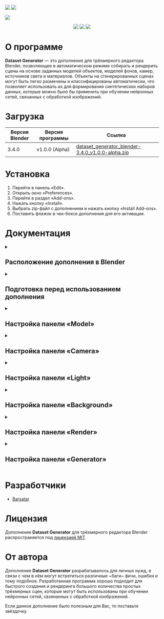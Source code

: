 <p align="left">
 <a href="https://github.com/Barsatar/dataset-generator-blender-addon/blob/main/README.ru.md"><img src="https://img.shields.io/badge/RU-grey"></a>
 <a href="https://github.com/Barsatar/dataset-generator-blender-addon/blob/main/README.md"><img src="https://img.shields.io/badge/EN-grey"></a>
</p>

<picture>
 <img src="https://github.com/Barsatar/Dataset_Generator_Addon_For_Blender/assets/61797005/26a39b03-83f4-46c9-adc3-56568467b942">
</picture>

<p align="center">
 <img src="https://img.shields.io/badge/Blender%20%20-%203.4.0%20-%20%23FF7400%09?logo=blender">
 <img src="https://img.shields.io/badge/Version%20%20-%20v1.0.0%20(Alpha)%20-%20%234479D4">
 <img src="https://img.shields.io/badge/License%20%20-%20MIT%20-%20%2300CC00">
</p>

<h1>О программе</h1>

**Dataset Generator** — это дополнение для трёхмерного редактора Blender, позволяющее в автоматическом режиме собирать и рендерить сцены на основе заданных моделей объектов, моделей фонов, камер, источников света и материалов. Объекты на сгенерированных сценах могут быть легко размечены и классифицированы автоматически, что позволяет использовать их для формирования синтетических наборов данных, которые можно было бы применить при обучении нейронных сетей, связанных с обработкой изображений.

<h1>Загрузка</h1>

| Версия Blender | Версия программы | Ссылка |
| --- | --- | --- |
| 3.4.0 | v1.0.0 (Alpha) | [dataset_generator_blender-3.4.0_v1.0.0-alpha.zip](https://github.com/Barsatar/dataset-generator-blender-addon/releases/download/release/dataset_generator_blender-3.4.0_v1.0.0-alpha.zip)

<h1>Установка</h1>

1) Перейти в панель «Edit».
2) Открыть окно «Preferences».
3) Перейти в раздел «Add-ons».
4) Нажать кнопку «Install».
5) Выбрать zip-файл с дополнением и нажать кнопку «Install Add-ons».
6) Поставить флажок в чек-боксе дополнения для его активации.

<h1>Документация</h1>

<details>
 <summary><h2>Расположение дополнения в Blender</h2></summary>

 > **3D Viewport > UI > Dataset Generator**

 <picture>
  <img src="https://github.com/Barsatar/dataset-generator-blender-addon/assets/61797005/fb047b15-3336-4431-b28b-5ab7db8cf9d9">
 </picture>
</details>

<details>
 <summary><h2>Подготовка перед использованием дополнения</h2></summary>

 <picture>
  <img src="https://github.com/Barsatar/dataset-generator-blender-addon/assets/61797005/fe71c0c7-255d-4c63-8035-27adae9623e4", height=300, align="left">
 </picture>

 Процесс подготовки сцены перед использованием **Dataset Generator** достаточно прост, однако для корректной работы дополнения необходимо выполнить несколько шагов.

 <br clear="left">

 <h3>Шаг 1. Создание коллекций</h3>
 
 + **«Model Collection»** — это коллекция, предназначенная для хранения моделей объектов, которые будут использоваться при генерации сцен.
 + **«Camera Collection»** — это коллекция, предназначенная для хранения камер, которые будут использоваться при рендеринге сгенерированных сцен.
 + **«Light Collection»** — это коллекция, предназначенная для хранения источников света, которые будут использоваться при рендеринге сгенерированных сцен.
 + **«Background Collection»** — это коллекция, предназначенная для хранения моделей объектов, на фоне которых будут распологаться модели объектов из «Model Collection» при генерации сцен.

 <picture>
  <img src="https://github.com/Barsatar/dataset-generator-blender-addon/assets/61797005/c1b2b736-c071-492f-9f7c-354de528d01a">
 </picture>

 <p></p>

 > **Примечание 1**: Названия коллекций могут отличаться от названий, представленных в данной документации.

 <h3>Шаг 2. Подготовка моделей объектов для «Model Collection»</h3>

 «Model Collection» пердназначена для хранения моделей объектов, являющихся целевыми объектами обнаружения, классификации или сегментации нейронными сетями. Это означает, что только для моделей объектов из данной коллекции будут генерироваться маски, необходимые для автоматического определения границ объектов в пределах сгенерированной сцены, а также назначаться классы объектов.

 Перед использованием **Dataset Generator** нужно удостовериться в том, что:

 + Модели объектов имеют тип «MESH».

   <picture>
    <img src="https://github.com/Barsatar/dataset-generator-blender-addon/assets/61797005/8388502d-6977-436e-9da8-a38236a58206">
   </picture>

   <p></p>

   > **Примечание 1**: «Model Collection» может содержать объекты с другими типами, однако они не будут использоваться дополнением при генерации сцен.\
   > **Примечание 2**: Для работы дополнения необходимо, чтобы в «Model Collection» находился хотя бы один объект с типом «MESH».

 + Название объекта модели и название объекта данных о модели совпадают.

   <picture>
    <img src="https://github.com/Barsatar/dataset-generator-blender-addon/assets/61797005/949c31d1-1884-44a9-8e67-67c98c5ec7fb">
   </picture>

 + Модели объектов, состоящих из нескольких частей, объединены в один объект и имеют один объект данных.
 
   <picture>
    <img src="https://github.com/Barsatar/dataset-generator-blender-addon/assets/61797005/b6ab3bb5-1687-4f24-866d-a69fcc61011f" height=150>
   </picture>
 
   <p></p>
   
   > **Примечание 3:** Части составной модели объекта, необъединённые в один объект и не имеющие один объект данных, будут восприниматься дополнением как отдельные модели объектов.
 
 + Исходные точки («Origin point») моделей объектов находятся в требуемых местах.
 
   <picture>
    <img src="https://github.com/Barsatar/dataset-generator-blender-addon/assets/61797005/25370c3f-95df-4e02-9aa3-99556adf73b2" height=150>
   </picture>
 
 <h3>Шаг 3. Подготовка камер для «Camera Collection»</h3>
 
 «Camera Collection» предназначена для хранения камер, при помощи которых будет осуществляться рендеринг создаваемых сцен. Основной задачей, которую нужно выполнить при подготовке, является расстановка камер в необходимые положения в пределах сцены.
 
 Перед использованием **Dataset Generator** нужно удостовериться в том, что:
 
 + Объекты камер имеют тип «CAMERA».
 
   <picture>
    <img src="https://github.com/Barsatar/dataset-generator-blender-addon/assets/61797005/56237f0a-4c19-41f0-9fd1-fd1623206d88">
   </picture>

   <p></p>

   > **Примечание 1**: «Camera Collection» может содержать объекты с другими типами, однако они не будут использоваться дополнением при рендеринге сцен.\
   > **Примечание 2**: Для работы дополнения необходимо, чтобы в «Camera Collection» находился хотя бы один объект с типом «CAMERA».

 + Название объекта камеры и название объекта данных о камере совпадают.
 
   <picture>
    <img src="https://github.com/Barsatar/dataset-generator-blender-addon/assets/61797005/48373a15-bfab-4470-ac1d-29937899a294">
   </picture>
 
 <h3>Шаг 4. Подготовка источников света для «Light Collection»</h3>
 
 «Light Collection» предназначена для хранения источников света, при помощи которых будет осуществляться рендеринг создаваемых сцен. Основной задачей, которую нужно выполнить при подготовке, является расстановка источников света в необходимые положения в пределах сцены.
 
 Перед использованием **Dataset Generator** нужно удостовериться в том, что:

 + Объекты источников света имеют тип «LIGHT».

   <picture>
    <img src="https://github.com/Barsatar/dataset-generator-blender-addon/assets/61797005/bf5a5fc3-cad5-4351-ad4c-643d356e3cd4">
   </picture>

   <p></p>

   > **Примечание 1**: «Light Collection» может содержать объекты с другими типами, однако они не будут использоваться дополнением при рендеринге сцен.\
   > **Примечание 2**: Для работы дополнения необходимо, чтобы в «Light Collection» находился хотя бы один объект с типом «LIGHT».

 + Название объекта источника света и название объекта данных об источнике света совпадают.

   <picture>
    <img src="https://github.com/Barsatar/dataset-generator-blender-addon/assets/61797005/0a9ca4ce-872f-4a53-be70-2174106d7ea4">
   </picture>

 <h3>Шаг 5. Подготовка моделей фоновых объектов для «Background Collection»</h3>

 «Background Collection» предназначена для хранения моделей фоновых объектов, вершины которых используются в качестве точек привязки моделей объектов из «Model Collection» при генерации сцен. Основными задачами, которые нужно выполнить при подготовке, являются рассположение моделей фоновых объектов в необходимых местах в пределах сцены и формирование групп вершин, которые будут использоваться для привязки моделей объектов из «Model Collection».
 
 <picture>
  <img src="https://github.com/Barsatar/dataset-generator-blender-addon/assets/61797005/cef98e9f-31c1-4770-8887-e6a9ce0c473e" height=200 align="left">
 </picture>
 
 <picture>
  <img src="https://github.com/Barsatar/dataset-generator-blender-addon/assets/61797005/a75a26ba-bc08-4151-ab64-14e444ca1107" height=200>
 </picture>
 
 <br clear="left">
 <p></p>
 
 Перед использованием **Dataset Generator** нужно удостовериться в том, что:
 
 + Модели фоновых объектов имеют тип «MESH».
 
   <picture>
    <img src="https://github.com/Barsatar/dataset-generator-blender-addon/assets/61797005/630287f1-a143-4edd-b40e-f904bc8f61ed">
   </picture>
 
   <p></p>
 
   > **Примечание 1**: «Background Collection» может содержать объекты с другими типами, однако они не будут использоваться дополнением при генерации сцен.\
   > **Примечание 2**: Для работы дополнения необходимо, чтобы в «Background Collection» находился хотя бы один объект с типом «MESH».
 
 + Название объекта фоновой модели и название объекта данных о фоновой модели совпадают.
 
   <picture>
    <img src="https://github.com/Barsatar/dataset-generator-blender-addon/assets/61797005/229c362d-ec82-49ed-b372-545d4d1e5eab">
   </picture>
 
 + Для моделей фоновых объектов назначены группы вершин.
 
   <picture>
    <img src="https://github.com/Barsatar/dataset-generator-blender-addon/assets/61797005/f50fb510-687b-4dee-836a-90ed5afabe72">
   </picture>
 
   <p></p>
 
   > **Примечание 3**: Для работы дополнения необходимо, чтобы для каждой модели фонового объекта из «Background Collection» была назначена хотя бы одна группа вершин.
 
 + Модели фоновых объектов, состоящих из нескольких частей, объединены в один объект и имеют один объект данных.
   
   > **Примечание 4:** Части составной модели фонового объекта, необъединённые в один объект и не имеющие один объект данных, будут восприниматься дополнением как отдельные модели фоновых объектов.
 
 <h3>Шаг 6. Подготовка материалов для моделей</h2>
 
 Материалы для моделей целевых объектов обнаружения и моделей фоновых объектов не требуют особой подготовки. Для удобства назначения материалов моделям рекомендуется называть материалы в соответсвии с какой-либо методикой, которая позволяет быстро группировать материалы. Например, **«Тип модели» > «Тип материала» > «Номер материала»**.
 
 <picture>
  <img src="https://github.com/Barsatar/dataset-generator-blender-addon/assets/61797005/29756a81-3c1b-4660-8d31-85e290470bcd">
 </picture>
 
 <p></p>
 
 Также рекомендуется создать отдельный объект, не участвующий в генерации сцен, в котором будут храниться все созданные материалы, так как существует риск потери материалов в процессе работы данного дополнения.
</details>

<details>
 <summary><h2>Настройка панели «Model»</h2></summary>
 
 > Документация в разработке.
</details>

<details>
 <summary><h2>Настройка панели «Camera»</h2></summary>
 
 > Документация в разработке.
</details>

<details>
 <summary><h2>Настройка панели «Light»</h2></summary>
 
 > Документация в разработке.
</details>

<details>
 <summary><h2>Настройка панели «Background»</h2></summary>
 
 > Документация в разработке.
</details>

<details>
 <summary><h2>Настройка панели «Render»</h2></summary>
 
 > Документация в разработке.
</details>

<details>
 <summary><h2>Настройка панели «Generator»</h2></summary>
 
 > Документация в разработке.
</details>

<h1>Разработчики</h1>

+ [Barsatar](https://github.com/Barsatar)

<h1>Лицензия</h1>

Дополнение **Dataset Generator** для трёхмерного редактора Blender распространяется под [лицензией MIT](https://github.com/Barsatar/dataset-generator-blender-addon/blob/main/LICENSE.md).

<h1>От автора</h1>

Дополнение **Dataset Generator** разрабатывалось для личных нужд, в связи с чем в нём могут встретиться различные ~баги~ фичи, ошибки и тому подобное. Разработанная программа хорошо подходит для быстрого создания и рендеринга большого количества простых трёхмерных сцен, которые могут быть использованы при обучении нейронных сетей, свзянанных с обработкой изображений.

Если данное дополнение было полезным для Вас, то поставьте звёздочку.

